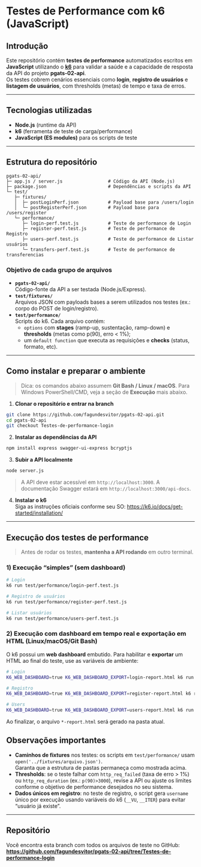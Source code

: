 # Testes de Performance com k6 (JavaScript)

## Introdução
Este repositório contém **testes de performance** automatizados escritos em **JavaScript** utilizando o **[k6](https://k6.io/)** para validar a saúde e a capacidade de resposta da API do projeto **pgats-02-api**.  
Os testes cobrem cenários essenciais como **login**, **registro de usuários** e **listagem de usuários**, com thresholds (metas) de tempo e taxa de erros.

---

## Tecnologias utilizadas
- **Node.js** (runtime da API)
- **k6** (ferramenta de teste de carga/performance)
- **JavaScript (ES modules)** para os scripts de teste

---

## Estrutura do repositório
```
pgats-02-api/
├─ app.js / server.js                 # Código da API (Node.js)
├─ package.json                       # Dependências e scripts da API
└─ test/
   ├─ fixtures/
   │  ├─ postLoginPerf.json           # Payload base para /users/login
   │  └─ postRegisterPerf.json        # Payload base para /users/register
   └─ performance/
      ├─ login-perf.test.js           # Teste de performance de Login
      ├─ register-perf.test.js        # Teste de performance de Registro
      ├─ users-perf.test.js           # Teste de performance de Listar usuários
      └─ transfers-perf.test.js       # Teste de performance de transferencias 
```

### Objetivo de cada grupo de arquivos
- **`pgats-02-api/`**  
  Código-fonte da API a ser testada (Node.js/Express).  
- **`test/fixtures/`**  
  Arquivos JSON com payloads bases a serem utilizados nos testes (ex.: corpo do POST de login/registro).  
- **`test/performance/`**  
  Scripts do k6. Cada arquivo contém:
  - `options` com **stages** (ramp-up, sustentação, ramp-down) e **thresholds** (metas como p(90), erro < 1%);
  - um `default function` que executa as requisições e **checks** (status, formato, etc).

---

## Como instalar e preparar o ambiente

> Dica: os comandos abaixo assumem **Git Bash / Linux / macOS**. Para Windows PowerShell/CMD, veja a seção de **Execução** mais abaixo.

1) **Clonar o repositório e entrar na branch**
```bash
git clone https://github.com/fagundesvitor/pgats-02-api.git
cd pgats-02-api
git checkout Testes-de-performance-login
```

2) **Instalar as dependências da API**
```bash
npm install express swagger-ui-express bcryptjs
```

3) **Subir a API localmente**
```bash
node server.js
```
> A API deve estar acessível em `http://localhost:3000`.
A documentação Swagger estará em `http://localhost:3000/api-docs`.

4) **Instalar o k6**  
Siga as instruções oficiais conforme seu SO: https://k6.io/docs/get-started/installation/

---

## Execução dos testes de performance

> Antes de rodar os testes, **mantenha a API rodando** em outro terminal.

### 1) Execução “simples” (sem dashboard)
```bash
# Login
k6 run test/performance/login-perf.test.js

# Registro de usuários
k6 run test/performance/register-perf.test.js

# Listar usuários
k6 run test/performance/users-perf.test.js
```

### 2) Execução com **dashboard em tempo real** e **exportação em HTML** (Linux/macOS/Git Bash)
O k6 possui um **web dashboard** embutido. Para habilitar e **exportar** um HTML ao final do teste, use as variáveis de ambiente:

```bash
# Login
K6_WEB_DASHBOARD=true K6_WEB_DASHBOARD_EXPORT=login-report.html k6 run test/performance/login-perf.test.js

# Registro
K6_WEB_DASHBOARD=true K6_WEB_DASHBOARD_EXPORT=register-report.html k6 run test/performance/register-perf.test.js

# Users
K6_WEB_DASHBOARD=true K6_WEB_DASHBOARD_EXPORT=users-report.html k6 run test/performance/users-perf.test.js
```

Ao finalizar, o arquivo `*-report.html` será gerado na pasta atual.

## Observações importantes

- **Caminhos de fixtures** nos testes: os scripts em `test/performance/` usam `open('../fixtures/arquivo.json')`.  
  Garanta que a estrutura de pastas permaneça como mostrada acima.
- **Thresholds**: se o teste falhar com `http_req_failed` (taxa de erro > 1%) ou `http_req_duration` (ex.: `p(90)>3000`), revise a API ou ajuste os limites conforme o objetivo de performance desejados no seu sistema.
- **Dados únicos em registro**: no teste de registro, o script gera `username` único por execução usando variáveis do k6 (`__VU`, `__ITER`) para evitar “usuário já existe”.

---

## Repositório
Você encontra esta branch com todos os arquivos de teste no GitHub:  
**https://github.com/fagundesvitor/pgats-02-api/tree/Testes-de-performance-login**
